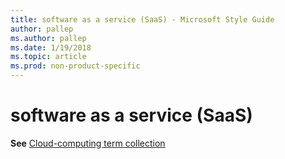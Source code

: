 ```yaml
---
title: software as a service (SaaS) - Microsoft Style Guide
author: pallep
ms.author: pallep
ms.date: 1/19/2018
ms.topic: article
ms.prod: non-product-specific
---
```


# software as a service (SaaS)

**See** [Cloud-computing term collection](/style-guide/a-z-word-list-term-collections/term-collections/cloud-computing-terms)
